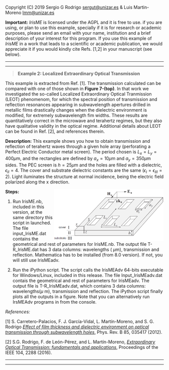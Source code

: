 Copyright (C) 2019 Sergio G Rodrigo <sergut@unizar.es> & Luis Martin-Moreno <lmm@unizar.es>

**Important:** 
*IrisME* is licensed under the AGPL and it is free to use. if you are using, or plan to use this example, specially if it is for research or academic purposes, please send an email with your name, institution and a brief description of your interest for this program.  If you use this example of *IrisME* in a work that leads to a scientific or academic publication, we would appreciate it if you would kindly cite Refs. [1,2]  in your manuscript (see below).


***
- - -

> **Example 2: Localized Extraordinary Optical Transmission**

This example is extracted from Ref. [1]. The transmission calculated can be compared with one of those shown in **Figure 7-(top)**. In that work we investigated the so-called Localized Extraordinary Optical Tranmission (LEOT) phenomenom, for which the spectral position of transmission and reflection resonances appearing in subwavelength apertures drilled in metallic films drastically changes when the dielectric environment is modified, for extremely subwavelength fim widths.  These results are quantitatively correct in the microwave and terahertz regimes, but they also have qualitative validity in the optical regime. Additional details about LEOT can be found in Ref. [2], and references therein.

**Description:**
This example shows you how to obtain transmission and reflection of terahertz waves through a given hole array (perforating a Perfect Electric Conductor metal screen). The period chosen is $L_x=L_y=400 \mu$m, and the rectangles are defined by $a_x = 10 \mu$m and  $a_y = 350 \mu$m sides.  The PEC screen is $h = 25 \mu$m and the holes are filled with a dielectric, $\epsilon_{II} = 4$. The cover and substrate dielectric constants are the same ($\epsilon_{I}= \epsilon_{III}= 2$).  Light iluminates the structure at normal incidence, being the electric field polarized along the x direction.

<img style="float: right;" width="350" src="../HA_geometry.png">

**Steps:**
1. Run IrisME.nb, included in this version, at the same directory this script in launched. The file input_IrisME.dat contains the geometrical and rest of parameters for IrisME.nb. The output file T-R_IrisME.dat has 3 data columns: wavelengths ( $\mu$m), transmission and reflection. Mathematica has to be installed (from 8.0 version). If not, you will still use IrisMEadv. 

2. Run the iPython script. The script calls the IrisMEAdv 64-bits executable for Windows/Linux, included in this release.  The file Input_IrisMEadv.dat contais the geometrical and rest of parameters for IrisMEadv. The output file is T-R_IrisMEadv.dat, which contains 3 data columns: wavelengths($\mu$ m), transmission and reflection. The iPython script finally plots all the outputs in a figure. Note that you can alternatively run IrsMEAdv programs in from the console.
    
*References:*

[1] S. Carretero-Palacios, F. J. García-Vidal, L. Martín-Moreno, and S. G. Rodrigo [*Effect of film thickness and dielectric environment on optical transmission through subwavelength holes*](https://journals.aps.org/prb/abstract/10.1103/PhysRevB.85.035417),
Phys. Rev. B 85, 035417 (2012).

[2] S.G. Rodrigo, F. de León-Pérez, and L. Martín-Moreno, [*Extraordinary Optical Transmission: fundamentals and applications*](https://ieeexplore.ieee.org/document/7592449), Proceedings of the IEEE 104, 2288 (2016). 

    
***
- - -
